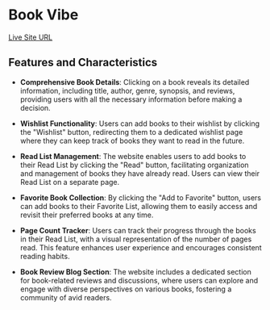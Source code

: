 


# Book Vibe

[Live Site URL](https://assignment-8-react-route.netlify.app/)




## Features and Characteristics

- **Comprehensive Book Details**: Clicking on a book reveals its detailed information, including title, author, genre, synopsis, and reviews, providing users with all the necessary information before making a decision.

- **Wishlist Functionality**: Users can add books to their wishlist by clicking the "Wishlist" button, redirecting them to a dedicated wishlist page where they can keep track of books they want to read in the future.

- **Read List Management**: The website enables users to add books to their Read List by clicking the "Read" button, facilitating organization and management of books they have already read. Users can view their Read List on a separate page.

- **Favorite Book Collection**: By clicking the "Add to Favorite" button, users can add books to their Favorite List, allowing them to easily access and revisit their preferred books at any time.

- **Page Count Tracker**: Users can track their progress through the books in their Read List, with a visual representation of the number of pages read. This feature enhances user experience and encourages consistent reading habits.


- **Book Review Blog Section**: The website includes a dedicated section for book-related reviews and discussions, where users can explore and engage with diverse perspectives on various books, fostering a community of avid readers.

